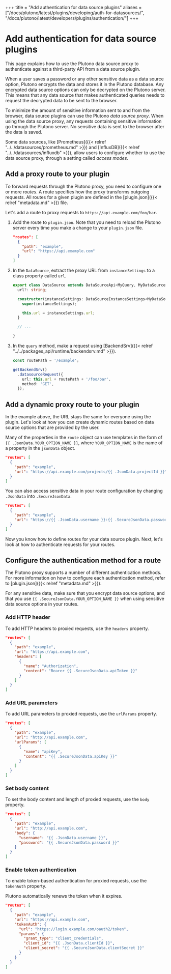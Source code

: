 +++
title = "Add authentication for data source plugins"
aliases = ["/docs/plutono/latest/plugins/developing/auth-for-datasources/", "/docs/plutono/latest/developers/plugins/authentication/"]
+++

# Add authentication for data source plugins

This page explains how to use the Plutono data source proxy to authenticate against a third-party API from a data source plugin.

When a user saves a password or any other sensitive data as a data source option, Plutono encrypts the data and stores it in the Plutono database. Any encrypted data source options can only be decrypted on the Plutono server. This means that any data source that makes authenticated queries needs to request the decrypted data to be sent to the browser.

To minimize the amount of sensitive information sent to and from the browser, data source plugins can use the Plutono _data source proxy_. When using the data source proxy, any requests containing sensitive information go through the Plutono server. No sensitive data is sent to the browser after the data is saved.

Some data sources, like [Prometheus]({{< relref "../../datasources/prometheus.md" >}}) and [InfluxDB]({{< relref "../../datasources/influxdb" >}}), allow users to configure whether to use the data source proxy, through a setting called _access modes_.

## Add a proxy route to your plugin

To forward requests through the Plutono proxy, you need to configure one or more _routes_. A route specifies how the proxy transforms outgoing requests. All routes for a given plugin are defined in the [plugin.json]({{< relref "metadata.md" >}}) file.

Let's add a route to proxy requests to `https://api.example.com/foo/bar`.

1. Add the route to `plugin.json`. Note that you need to reload the Plutono server every time you make a change to your `plugin.json` file.

   ```json
   "routes": [
     {
       "path": "example",
       "url": "https://api.example.com"
     }
   ]
   ```

1. In the `DataSource`, extract the proxy URL from `instanceSettings` to a class property called `url`.

   ```ts
   export class DataSource extends DataSourceApi<MyQuery, MyDataSourceOptions> {
     url?: string;

     constructor(instanceSettings: DataSourceInstanceSettings<MyDataSourceOptions>) {
       super(instanceSettings);

       this.url = instanceSettings.url;
     }

     // ...

   }
   ```

1. In the `query` method, make a request using [BackendSrv]({{< relref "../../packages_api/runtime/backendsrv.md" >}}).

   ```ts
   const routePath = '/example';

   getBackendSrv()
     .datasourceRequest({
       url: this.url + routePath + '/foo/bar',
       method: 'GET',
     });
   ```

## Add a dynamic proxy route to your plugin

In the example above, the URL stays the same for everyone using the plugin. Let's look at how you can create dynamic routes based on data source options that are provided by the user.

Many of the properties in the `route` object can use templates in the form of `{{ .JsonData.YOUR_OPTION_NAME }}`, where `YOUR_OPTION_NAME` is the name of a property in the `jsonData` object.

```json
"routes": [
  {
    "path": "example",
    "url": "https://api.example.com/projects/{{ .JsonData.projectId }}"
  }
]
```

You can also access sensitive data in your route configuration by changing `.JsonData` into `.SecureJsonData`.

```json
"routes": [
  {
    "path": "example",
    "url": "https://{{ .JsonData.username }}:{{ .SecureJsonData.password }}@api.example.com"
  }
]
```

Now you know how to define routes for your data source plugin. Next, let's look at how to authenticate requests for your routes.

## Configure the authentication method for a route

The Plutono proxy supports a number of different authentication methods. For more information on how to configure each authentication method, refer to [plugin.json]({{< relref "metadata.md" >}}).

For any sensitive data, make sure that you encrypt data source options, and that you use `{{ .SecureJsonData.YOUR_OPTION_NAME }}` when using sensitive data source options in your routes.

### Add HTTP header

To add HTTP headers to proxied requests, use the `headers` property.

```json
"routes": [
  {
    "path": "example",
    "url": "https://api.example.com",
    "headers": [
      {
        "name": "Authorization",
        "content": "Bearer {{ .SecureJsonData.apiToken }}"
      }
    ]
  }
]
```

### Add URL parameters

To add URL parameters to proxied requests, use the `urlParams` property.

```json
"routes": [
  {
    "path": "example",
    "url": "http://api.example.com",
    "urlParams": [
      {
        "name": "apiKey",
        "content": "{{ .SecureJsonData.apiKey }}"
      }
    ]
  }
]
```

### Set body content

To set the body content and length of proxied requests, use the `body` property.

```json
"routes": [
  {
    "path": "example",
    "url": "http://api.example.com",
    "body": {
      "username": "{{ .JsonData.username }}",
      "password": "{{ .SecureJsonData.password }}"
    }
  }
]
```

### Enable token authentication

To enable token-based authentication for proxied requests, use the `tokenAuth` property.

Plutono automatically renews the token when it expires.

```json
"routes": [
  {
    "path": "example",
    "url": "https://api.example.com",
    "tokenAuth": {
      "url": "https://login.example.com/oauth2/token",
      "params": {
        "grant_type": "client_credentials",
        "client_id": "{{ .JsonData.clientId }}",
        "client_secret": "{{ .SecureJsonData.clientSecret }}"
      }
    }
  }
]
```
